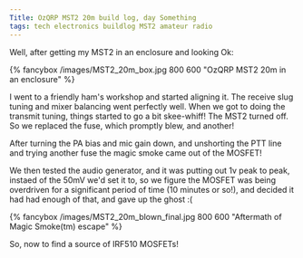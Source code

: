 ```yaml
---
Title: OzQRP MST2 20m build log, day Something
tags: tech electronics buildlog MST2 amateur radio
---
```


Well, after getting my MST2 in an enclosure and looking Ok:

{% fancybox /images/MST2_20m_box.jpg 800 600 "OzQRP MST2 20m in an enclosure" %}

I went to a friendly ham's workshop and started aligning it.  The receive slug tuning and mixer balancing went perfectly well. When we got to doing the transmit tuning, things started to go a bit skee-whiff! The MST2 turned off.  So we replaced the fuse, which promptly blew, and another!

After turning the PA bias and mic gain down, and unshorting the PTT line and trying another fuse the magic smoke came out of the MOSFET!

We then tested the audio generator, and it was putting out 1v peak to peak, instaed of the 50mV we'd set it to, so we figure the MOSFET was being overdriven for a significant period of time (10 minutes or so!), and decided it had had enough of that, and gave up the ghost :(

{% fancybox /images/MST2_20m_blown_final.jpg 800 600 "Aftermath of Magic Smoke(tm) escape" %}

So, now to find a source of IRF510 MOSFETs!
